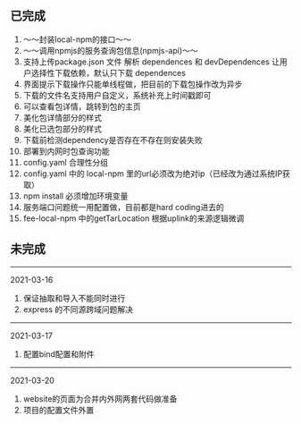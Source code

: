 ## 已完成
1. ～～封装local-npm的接口～～
1. ～～调用npmjs的服务查询包信息(npmjs-api)～～
1. 支持上传package.json 文件 解析 dependences 和  devDependences 让用户选择性下载依赖，默认只下载 dependences
1. 界面提示下载操作只能单线程做，把目前的下载包操作改为异步
1. 下载的文件名支持用户自定义，系统补充上时间戳即可
1. 可以查看包详情，跳转到包的主页
1. 美化包详情部分的样式
1. 美化已选包部分的样式
1. 下载前检测dependency是否存在不存在则安装失败
1. 部署到内网时包查询功能
1. config.yaml 合理性分组
1. config.yaml 中的 local-npm 里的url必须改为绝对ip（已经改为通过系统IP获取）
1. npm install 必须增加环境变量
1. 服务端口问题统一用配置做，目前都是hard coding进去的
1. fee-local-npm 中的getTarLocation 根据uplink的来源逻辑微调

## 未完成

***
2021-03-16
1. 保证抽取和导入不能同时进行
1. express 的不同源跨域问题解决


***
2021-03-17
1. 配置bind配置和附件

***
2021-03-20
1. website的页面为合并内外网两套代码做准备
1. 项目的配置文件外置
